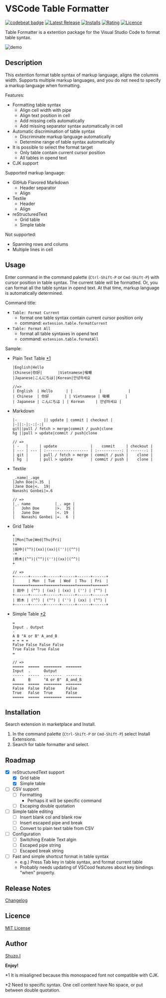 # VSCode Table Formatter

[![codebeat badge](https://codebeat.co/badges/be046828-b86b-452a-a5fa-aee399b8ddbd)](https://codebeat.co/projects/github-com-shugh-vscode-table-formatter) [![Latest Release](https://vsmarketplacebadge.apphb.com/version-short/shuworks.vscode-table-formatter.svg)](https://marketplace.visualstudio.com/items?itemName=shuworks.vscode-table-formatter) [![Installs](https://vsmarketplacebadge.apphb.com/installs/shuworks.vscode-table-formatter.svg)](https://marketplace.visualstudio.com/items?itemName=shuworks.vscode-table-formatter) [![Rating](https://vsmarketplacebadge.apphb.com/rating-short/shuworks.vscode-table-formatter.svg)](https://marketplace.visualstudio.com/items?itemName=shuworks.vscode-table-formatter#review-details) [![Licence](https://img.shields.io/github/license/shuGH/vscode-table-formattervg)](https://github.com/shuGH/vscode-table-formatter/blob/master/LICENCE.md)

Table Formatter is a extention package for the Visual Studio Code to format table syntax.

![demo](https://raw.githubusercontent.com/shuGH/vscode-table-formatter/master/res/complex_demo.gif)

## Description

This extention format table syntax of markup language, aligns the columns width.
Supports multiple markup languages, and you do not need to specify a markup language when formatting.

Features:

* Formatting table syntax
    * Align cell width with pipe
    * Align text position in cell
    * Add missing cells automatically
    * Add missing separator syntax automatically in cell
* Automatic discrimination of table syntax
    * Discriminate markup language automatically
    * Determine range of table syntax automatically
* It is possible to select the format target
    * Only table contain current cursor position
    * All tables in opend text
* CJK support

Supported markup language:

* GitHub Flavored Markdown
    * Header separator
    * Align
* Textile
    * Header
    * Align
* reStructuredText
    * Grid table
    * Simple table

Not supported:

* Spanning rows and colums
* Multiple lines in cell

## Usage

Enter command in the command palette (`Ctrl-Shift-P` or `Cmd-Shift-P`) with cursor position in table syntax.
The current table will be formatted.
Or, you can format all the table syntax in opend text.
At that time, markup language is automatically determined.

Command title:

* `Table: Format Current`
	* format one table syntax contain current cursor position only
	* command: `extension.table.formatCurrent`
* `Table: Format All`
	* format all table syntaxes in opend text
	* command: `extension.table.formatAll`

<!---
* `Table: Format CSV`
* `Table: Insert Blank Row`
* `Table: Insert Blank Column`
* `Table: Insert Escaped Pipe`
* `Table: Insert Escaped Break`
* `Table: Convert to Plain Text Table`
-->

Sample:

* Plain Text Table <a href="#1">*1</a>

    ```
    |English|Hello
    |Chinese|你好|       |Vietnamese|嗔嘲
    |Japanese|こんにちは||Korean|안녕하세요

    //=>
    | English  | Hello      | |            |            |
    | Chinese  | 你好       | | Vietnamese | 嗔嘲       |
    | Japanese | こんにちは | | Korean     | 안녕하세요 |
    ```

* Markdown

    ```
    |-            || update | commit | checkout |
    |-||:-|:-:|-:|
    git||pull / fetch > merge|commit / push|clone
    hg ||pull > update|commit / push|clone

    // =>
    | -   |     | update               |    commit     | checkout |
    | --- | --- | :------------------- | :-----------: | -------: |
    | git |     | pull / fetch > merge | commit / push |    clone |
    | hg  |     | pull > update        | commit / push |    clone |
    ```

* Textile

    ```
    _.name|_.age
    |John Doe|>.35  |
    |Jane Doe|<.  19|
    Nanashi Gonbei|=.6

    // =>
    |_. name           |_. age |
    |   John Doe       |>.  35 |
    |   Jane Doe       |<. 19  |
    |   Nanashi Gonbei |=.  6  |
    ```

* Grid Table

    ```
    +
    ||Mon|Tue|Wed|Thu|Fri|
    +=
    |田中|(^^)|(xx)|(xx)|('')|(^^)|
    -+
    |鈴木|(^^)|(^^)|('')|(xx)|(^^)|
    +

    // =>
    +------+------+------+------+------+------+
    |      | Mon  | Tue  | Wed  | Thu  | Fri  |
    +======+======+======+======+======+======+
    | 田中 | (^^) | (xx) | (xx) | ('') | (^^) |
    +------+------+------+------+------+------+
    | 鈴木 | (^^) | (^^) | ('') | (xx) | (^^) |
    +------+------+------+------+------+------+
    ```

* Simple Table <a href="#2">*2</a>

    ```
    =
    Input . Output
    -
    A B "A or B" A_and_B
    = = = =
    False False False False
    True False True False
    =

    // =>
    =====  =====  ========  =======
    Input  .      Output
    -----  -----  --------  -------
    A      B      "A or B"  A_and_B
    =====  =====  ========  =======
    False  False  False     False
    True   False  True      False
    =====  =====  ========  =======
    ```

## Installation

Search extension in marketplace and Install.

1. In the command palette (`Ctrl-Shift-P` or `Cmd-Shift-P`) select Install Extensions.
2. Search for table formatter and select.

## Roadmap

* [x] reStructuredText support
    * [x] Grid table
    * [x] Simple table
* [ ] CSV support
    * [ ] Formatting
        * Perhaps it will be specific command
    * [ ] Escaping double quotation
* [ ] Simple table editing
	* [ ] Insert blank col and blank row
	* [ ] Insert escaped pipe and break
	* [ ] Convert to plain text table from CSV
* [ ] Configuration
    * [ ] Switching Enable Text algin
    * [ ] Escaped pipe string
    * [ ] Escaped break string
* [ ] Fast and simple shortcut format in table syntax
    * e.g.) Press Tab key in table syntax, and format current table
    * Probably needs updating of VSCood features about key bindings "when" property.

## Release Notes

[Changelog](https://github.com/shuGH/vscode-table-formatter/blob/master/CHANGELOG.md)

## Licence

[MIT License](https://github.com/shuGH/vscode-table-formatter/blob/master/LICENCE.md)

## Author

[Shuzo.I](https://github.com/shuGH)

**Enjoy!**

<a name="1"></a>
*1 It is misaligned because this monospaced font not compatible with CJK.

<a name="2"></a>
*2 Need to specific syntax. One cell content have No space, or put between double quotation.
